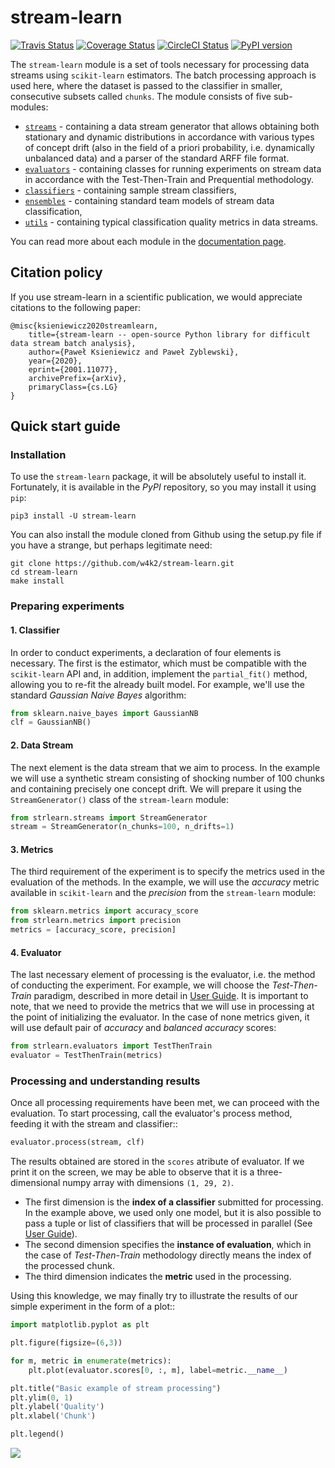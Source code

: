 # stream-learn

[![Travis Status](https://travis-ci.org/w4k2/stream-learn.svg?branch=master)](https://travis-ci.org/w4k2/stream-learn)
[![Coverage Status](https://coveralls.io/repos/github/w4k2/stream-learn/badge.svg?branch=master&service=github)](https://coveralls.io/github/w4k2/stream-learn?branch=master&service=github)
[![CircleCI Status](https://circleci.com/gh/w4k2/stream-learn.svg?style=shield&circle-token=:circle-token)](https://circleci.com/gh/w4k2/stream-learn/tree/master)
[![PyPI version](https://badge.fury.io/py/stream-learn.svg)](https://badge.fury.io/py/stream-learn)



The `stream-learn` module is a set of tools necessary for processing data streams using `scikit-learn` estimators. The batch processing approach is used here, where the dataset is passed to the classifier in smaller, consecutive subsets called `chunks`. The module consists of five sub-modules:

- [`streams`](https://w4k2.github.io/stream-learn/streams.html) - containing a data stream generator that allows obtaining both stationary and dynamic distributions in accordance with various types of concept drift (also in the field of a priori probability, i.e. dynamically unbalanced data) and a parser of the standard ARFF file format.
- [`evaluators`](https://w4k2.github.io/stream-learn/evaluators.html) - containing classes for running experiments on stream data in accordance with the Test-Then-Train and Prequential methodology.
- [`classifiers`](https://w4k2.github.io/stream-learn/classifiers.html) - containing sample stream classifiers,
- [`ensembles`](https://w4k2.github.io/stream-learn/ensembles.html) - containing standard team models of stream data classification,
- [`utils`](https://w4k2.github.io/stream-learn/evaluators.html) - containing typical classification quality metrics in data streams.

You can read more about each module in the [documentation page](https://w4k2.github.io/stream-learn/).

## Citation policy

If you use stream-learn in a scientific publication, we would appreciate citations to the following paper:

```
@misc{ksieniewicz2020streamlearn,
    title={stream-learn -- open-source Python library for difficult data stream batch analysis},
    author={Paweł Ksieniewicz and Paweł Zyblewski},
    year={2020},
    eprint={2001.11077},
    archivePrefix={arXiv},
    primaryClass={cs.LG}
}
```

## Quick start guide

### Installation

To use the `stream-learn` package, it will be absolutely useful to install it. Fortunately, it is available in the *PyPI* repository, so you may install it using `pip`:

```shell
pip3 install -U stream-learn
```

You can also install the module cloned from Github using the setup.py file if you have a strange, but perhaps legitimate need:

```shell
git clone https://github.com/w4k2/stream-learn.git
cd stream-learn
make install
```

### Preparing experiments

#### 1. Classifier

In order to conduct experiments, a declaration of four elements is necessary. The first is the estimator, which must be compatible with the `scikit-learn` API and, in addition, implement the `partial_fit()` method, allowing you to re-fit the already built model. For example, we'll use the standard *Gaussian Naive Bayes* algorithm:

```python
from sklearn.naive_bayes import GaussianNB
clf = GaussianNB()
```

#### 2. Data Stream

The next element is the data stream that we aim to process. In the example we will use a synthetic stream consisting of shocking number of 100 chunks and containing precisely one concept drift. We will prepare it using the `StreamGenerator()` class of the `stream-learn` module:

```python
from strlearn.streams import StreamGenerator
stream = StreamGenerator(n_chunks=100, n_drifts=1)
```

#### 3. Metrics

The third requirement of the experiment is to specify the metrics used in the evaluation of the methods. In the example, we will use the *accuracy* metric available in `scikit-learn` and the *precision* from the `stream-learn` module:

```python
from sklearn.metrics import accuracy_score
from strlearn.metrics import precision
metrics = [accuracy_score, precision]
```

#### 4. Evaluator

The last necessary element of processing is the evaluator, i.e. the method of conducting the experiment. For example, we will choose the *Test-Then-Train* paradigm, described in more detail in [User Guide](https://w4k2.github.io/stream-learn/evaluators.html). It is important to note, that we need to provide the metrics that we will use in processing at the point of initializing the evaluator. In the case of none metrics given, it will use default pair of *accuracy* and *balanced accuracy* scores:

```python
from strlearn.evaluators import TestThenTrain
evaluator = TestThenTrain(metrics)
```

### Processing and understanding results

Once all processing requirements have been met, we can proceed with the evaluation. To start processing, call the evaluator's process method, feeding it with the stream and classifier::

```python
evaluator.process(stream, clf)
```

The results obtained are stored in the `scores` atribute of evaluator. If we print it on the screen, we may be able to observe that it is a three-dimensional numpy array with dimensions `(1, 29, 2)`.

- The first dimension is the **index of a classifier** submitted for processing. In the example above, we used only one model, but it is also possible to pass a tuple or list of classifiers that will be processed in parallel (See [User Guide](https://w4k2.github.io/stream-learn/evaluators.html)).
- The second dimension specifies the **instance of evaluation**, which in the case of *Test-Then-Train* methodology directly means the index of the processed chunk.
- The third dimension indicates the **metric** used in the processing.

Using this knowledge, we may finally try to illustrate the results of our simple experiment in the form of a plot::

```python
import matplotlib.pyplot as plt

plt.figure(figsize=(6,3))

for m, metric in enumerate(metrics):
    plt.plot(evaluator.scores[0, :, m], label=metric.__name__)

plt.title("Basic example of stream processing")
plt.ylim(0, 1)
plt.ylabel('Quality')
plt.xlabel('Chunk')

plt.legend()
```

![](https://w4k2.github.io/stream-learn/_images/simplest.png)

<!--
---


<p align="center">
  <a href="http://kssk.pwr.edu.pl/">
    <img src="/doc/_static/logo.png" width="150">
  </a>
  <p align="center" style="color:#AF2624">
    <strong>Katedra Systemów i Sieci Komputerowych</strong>
  </p>
</p>

![](https://w4k2.github.io/stream-learn/_images/disco.png)

-->
